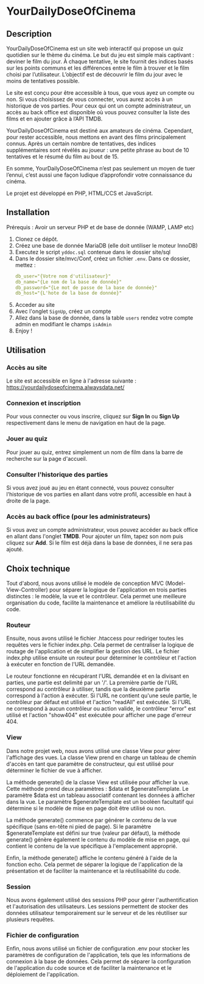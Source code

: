 # YourDailyDoseOfCinema

## Description

YourDailyDoseOfCinema est un site web interactif qui propose un quiz quotidien sur le thème du cinéma. Le but du jeu est simple mais captivant : deviner le film du jour. À chaque tentative, le site fournit des indices basés sur les points communs et les différences entre le film à trouver et le film choisi par l’utilisateur. L’objectif est de découvrir le film du jour avec le moins de tentatives possible.

Le site est conçu pour être accessible à tous, que vous ayez un compte ou non. Si vous choisissez de vous connecter, vous aurez accès à un historique de vos parties. Pour ceux qui ont un compte administrateur, un accès au back office est disponible où vous pouvez consulter la liste des films et en ajouter grâce à l’API TMDB.

YourDailyDoseOfCinema est destiné aux amateurs de cinéma. Cependant, pour rester accessible, nous mettons en avant des films principalement connus. Après un certain nombre de tentatives, des indices supplémentaires sont révélés au joueur : une petite phrase au bout de 10 tentatives et le résumé du film au bout de 15.

En somme, YourDailyDoseOfCinema n’est pas seulement un moyen de tuer l’ennui, c’est aussi une façon ludique d’approfondir votre connaissance du cinéma.

Le projet est développé en PHP, HTML/CCS et JavaScript.

## Installation
Prérequis : Avoir un serveur PHP et de base de donnée (WAMP, LAMP etc) 
1. Clonez ce dépôt.
2. Créez une base de donnée MariaDB (elle doit untiliser le moteur InnoDB)
3. Executez le script `yddoc.sql` contenue dans le dossier site/sql
4. Dans le dossier site/mvc/Conf, créez un fichier `.env`. Dans ce dossier, mettez : 
   ```yaml .env
   db_user="{Votre nom d'utilisateur}"
   db_name="{Le nom de la base de donnée}"
   db_password="{Le mot de passe de la base de donnée}"
   db_host="{L'hote de la base de donnée}"
   ```
5. Acceder au site
6. Avec l'onglet `SignUp`, créez un compte
7. Allez dans la base de donnée, dans la table `users` rendez votre compte admin en modifiant le champs `isAdmin`
8. Enjoy !

## Utilisation

### Accès au site
Le site est accessible en ligne à l'adresse suivante : https://yourdailydoseofcinema.alwaysdata.net/

### Connexion et inscription
Pour vous connecter ou vous inscrire, cliquez sur **Sign In** ou **Sign Up** respectivement dans le menu de navigation en haut de la page.

### Jouer au quiz
Pour jouer au quiz, entrez simplement un nom de film dans la barre de recherche sur la page d'accueil.

### Consulter l'historique des parties
Si vous avez joué au jeu en étant connecté, vous pouvez consulter l'historique de vos parties en allant dans votre profil, accessible en haut à droite de la page.

### Accès au back office (pour les administrateurs)
Si vous avez un compte administrateur, vous pouvez accéder au back office en allant dans l'onglet **TMDB**. Pour ajouter un film, tapez son nom puis cliquez sur **Add**. Si le film est déjà dans la base de données, il ne sera pas ajouté.

## Choix technique
Tout d'abord, nous avons utilisé le modèle de conception MVC (Model-View-Controller) pour séparer la logique de l'application en trois parties distinctes : le modèle, la vue et le contrôleur. Cela permet une meilleure organisation du code, facilite la maintenance et améliore la réutilisabilité du code.

### Routeur
Ensuite, nous avons utilisé le fichier .htaccess pour rediriger toutes les requêtes vers le fichier index.php. Cela permet de centraliser la logique de routage de l'application et de simplifier la gestion des URL. Le fichier index.php utilise ensuite un routeur pour déterminer le contrôleur et l'action à exécuter en fonction de l'URL demandée.

Le routeur fonctionne en récupérant l'URL demandée et en la divisant en parties, une partie est delimité par un '/'. La première partie de l'URL correspond au contrôleur à utiliser, tandis que la deuxième partie correspond à l'action à exécuter. Si l'URL ne contient qu'une seule partie, le contrôleur par défaut est utilisé et l'action "readAll" est exécutée. Si l'URL ne correspond à aucun contrôleur ou action valide, le contrôleur "error" est utilisé et l'action "show404" est exécutée pour afficher une page d'erreur 404.

### View
Dans notre projet web, nous avons utilisé une classe View pour gérer l'affichage des vues. La classe View prend en charge un tableau de chemin d'accès en tant que paramètre de constructeur, qui est utilisé pour déterminer le fichier de vue à afficher.

La méthode generate() de la classe View est utilisée pour afficher la vue. Cette méthode prend deux paramètres : $data et $generateTemplate. Le paramètre $data est un tableau associatif contenant les données à afficher dans la vue. Le paramètre $generateTemplate est un booléen facultatif qui détermine si le modèle de mise en page doit être utilisé ou non.

La méthode generate() commence par générer le contenu de la vue spécifique (sans en-tête ni pied de page). Si le paramètre $generateTemplate est défini sur true (valeur par défaut), la méthode generate() génère également le contenu du modèle de mise en page, qui contient le contenu de la vue spécifique à l'emplacement approprié.

Enfin, la méthode generate() affiche le contenu généré à l'aide de la fonction echo. Cela permet de séparer la logique de l'application de la présentation et de faciliter la maintenance et la réutilisabilité du code.

### Session
Nous avons également utilisé des sessions PHP pour gérer l'authentification et l'autorisation des utilisateurs. Les sessions permettent de stocker des données utilisateur temporairement sur le serveur et de les réutiliser sur plusieurs requêtes.

### Fichier de configuration
Enfin, nous avons utilisé un fichier de configuration .env pour stocker les paramètres de configuration de l'application, tels que les informations de connexion à la base de données. Cela permet de séparer la configuration de l'application du code source et de faciliter la maintenance et le déploiement de l'application.



